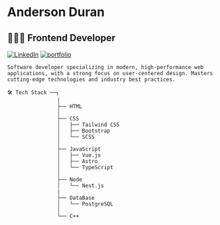 # Anderson Duran

## 👨🏻‍💻 Frontend Developer

[![LinkedIn](https://img.shields.io/badge/-Linkedin-0e6fff?style=flat&logo=linkedin&logoColor=black)](https://www.linkedin.com/in/andersonduran-dev/)
[![portfolio](https://img.shields.io/badge/-Portfolio-00c497?style=flat&logo=linkedin&logoColor=black)](https://anderson-isw.vercel.app)

```text
Software developer specializing in modern, high-performance web applications, with a strong focus on user-centered design. Masters cutting-edge technologies and industry best practices.

🛠️ Tech Stack ──┐
                |
                ├── HTML
                │   
                ├── CSS
                │   ├── Tailwind CSS
                │   ├── Bootstrap
                │   └── SCSS
                │   
                ├── JavaScript
                │   ├── Vue.js
                │   ├── Astro
                │   └── TypeScript
                │   
                ├── Node
                │   └── Nest.js
                |
                ├── DataBase
                │   └── PostgreSQL
                │   
                └── C++
```
